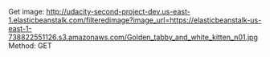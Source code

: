 Get image: http://udacity-second-project-dev.us-east-1.elasticbeanstalk.com/filteredimage?image_url=https://elasticbeanstalk-us-east-1-738822551126.s3.amazonaws.com/Golden_tabby_and_white_kitten_n01.jpg Method: GET